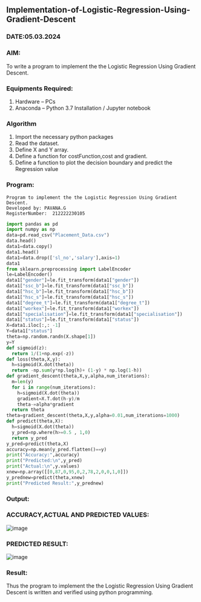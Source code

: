 ## Implementation-of-Logistic-Regression-Using-Gradient-Descent
### DATE:05.03.2024

### AIM:
To write a program to implement the the Logistic Regression Using Gradient Descent.

### Equipments Required:
1. Hardware – PCs
2. Anaconda – Python 3.7 Installation / Jupyter notebook

### Algorithm
1. Import the necessary python packages
2. Read the dataset.
3. Define X and Y array.
4. Define a function for costFunction,cost and gradient.
5. Define a function to plot the decision boundary and predict the Regression value


### Program:
```
Program to implement the the Logistic Regression Using Gradient Descent.
Developed by: PAVANA.G
RegisterNumber:  212222230105
```
```python
import pandas as pd
import numpy as np
data=pd.read_csv("Placement_Data.csv")
data.head()
data1=data.copy()
data1.head()
data1=data.drop(['sl_no','salary'],axis=1)
data1
from sklearn.preprocessing import LabelEncoder
le=LabelEncoder()
data1["gender"]=le.fit_transform(data1["gender"])
data1["ssc_b"]=le.fit_transform(data1["ssc_b"])
data1["hsc_b"]=le.fit_transform(data1["hsc_b"])
data1["hsc_s"]=le.fit_transform(data1["hsc_s"])
data1["degree_t"]=le.fit_transform(data1["degree_t"])
data1["workex"]=le.fit_transform(data1["workex"])
data1["specialisation"]=le.fit_transform(data1["specialisation"])
data1["status"]=le.fit_transform(data1["status"])
X=data1.iloc[:,: -1]
Y=data1["status"]
theta=np.random.randn(X.shape[1])
y=Y
def sigmoid(z):
  return 1/(1+np.exp(-z))
def loss(theta,X,y):
  h=sigmoid(X.dot(theta))
  return -np.sum(y*np.log(h)+ (1-y) * np.log(1-h))
def gradient_descent(theta,X,y,alpha,num_iterations):
  m=len(y)
  for i in range(num_iterations):
    h=sigmoid(X.dot(theta))
    gradient=X.T.dot(h-y)/m
    theta-=alpha*gradient
  return theta
theta=gradient_descent(theta,X,y,alpha=0.01,num_iterations=1000)
def predict(theta,X):
  h=sigmoid(X.dot(theta))
  y_pred=np.where(h>=0.5 , 1,0)
  return y_pred
y_pred=predict(theta,X)
accuracy=np.mean(y_pred.flatten()==y)
print("Accuracy:",accuracy)
print("Predicted:\n",y_pred)
print("Actual:\n",y.values)
xnew=np.array([[0,87,0,95,0,2,78,2,0,0,1,0]])
y_prednew=predict(theta,xnew)
print("Predicted Result:",y_prednew)
```
### Output:
### ACCURACY,ACTUAL AND PREDICTED VALUES:
![image](https://github.com/gpavana/-Implementation-of-Logistic-Regression-Using-Gradient-Descent/assets/118787343/95ce615b-0495-4f4c-82ae-68f40c0f2c9f)
### PREDICTED RESULT:
![image](https://github.com/gpavana/-Implementation-of-Logistic-Regression-Using-Gradient-Descent/assets/118787343/3a9e0840-5f33-4a62-b1b0-6fc52d5e86e7)
### Result:
Thus the program to implement the the Logistic Regression Using Gradient Descent is written and verified using python programming.

